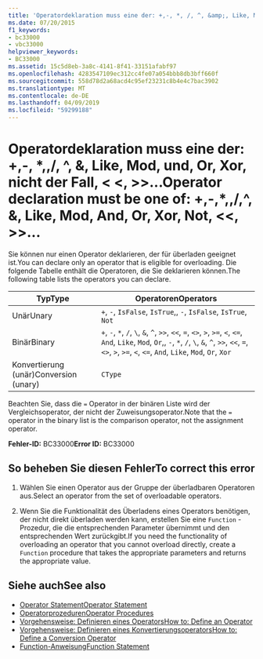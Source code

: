 ```yaml
---
title: 'Operatordeklaration muss eine der: +,-, *, /, ^, &amp;, Like, Mod, und, Or, Xor, nicht der Fall, <<>> ",", =, <>, <, < =, >, > =, CType, IsTrue, IsFalse'
ms.date: 07/20/2015
f1_keywords:
- bc33000
- vbc33000
helpviewer_keywords:
- BC33000
ms.assetid: 15c5d8eb-3a8c-4141-8f41-33151afabf97
ms.openlocfilehash: 4283547109ec312cc4fe07a054bbb8db3bff660f
ms.sourcegitcommit: 558d78d2a68acd4c95ef23231c8b4e4c7bac3902
ms.translationtype: MT
ms.contentlocale: de-DE
ms.lasthandoff: 04/09/2019
ms.locfileid: "59299188"
---
```

# <a name="operator-declaration-must-be-one-of----amp-like-mod-and-or-xor-not--"></a><span data-ttu-id="6958c-102">Operatordeklaration muss eine der: +,-, \*,\,/, ^, &amp;, Like, Mod, und, Or, Xor, nicht der Fall, \< \<, >>...</span><span class="sxs-lookup"><span data-stu-id="6958c-102">Operator declaration must be one of:  +,-,\*,\,/,^, &amp;, Like, Mod, And, Or, Xor, Not, \<\<, >>...</span></span>
<span data-ttu-id="6958c-103">Sie können nur einen Operator deklarieren, der für überladen geeignet ist.</span><span class="sxs-lookup"><span data-stu-id="6958c-103">You can declare only an operator that is eligible for overloading.</span></span> <span data-ttu-id="6958c-104">Die folgende Tabelle enthält die Operatoren, die Sie deklarieren können.</span><span class="sxs-lookup"><span data-stu-id="6958c-104">The following table lists the operators you can declare.</span></span>  
  
|<span data-ttu-id="6958c-105">Typ</span><span class="sxs-lookup"><span data-stu-id="6958c-105">Type</span></span>|<span data-ttu-id="6958c-106">Operatoren</span><span class="sxs-lookup"><span data-stu-id="6958c-106">Operators</span></span>|  
|----------|---------------|  
|<span data-ttu-id="6958c-107">Unär</span><span class="sxs-lookup"><span data-stu-id="6958c-107">Unary</span></span>|`+`<span data-ttu-id="6958c-108">, `-`, `IsFalse`, `IsTrue`,</span><span class="sxs-lookup"><span data-stu-id="6958c-108">, `-`, `IsFalse`, `IsTrue`,</span></span> `Not`|  
|<span data-ttu-id="6958c-109">Binär</span><span class="sxs-lookup"><span data-stu-id="6958c-109">Binary</span></span>|`+`<span data-ttu-id="6958c-110">, `-`, `*`, `/`, `\`, `&`, `^`, `>>`, `<<`, `=`, `<>`, `>`, `>=`, `<`, `<=`, `And`, `Like`, `Mod`, `Or`,</span><span class="sxs-lookup"><span data-stu-id="6958c-110">, `-`, `*`, `/`, `\`, `&`, `^`, `>>`, `<<`, `=`, `<>`, `>`, `>=`, `<`, `<=`, `And`, `Like`, `Mod`, `Or`,</span></span> `Xor`|  
|<span data-ttu-id="6958c-111">Konvertierung (unär)</span><span class="sxs-lookup"><span data-stu-id="6958c-111">Conversion (unary)</span></span>|`CType`|  
  
 <span data-ttu-id="6958c-112">Beachten Sie, dass die `=` Operator in der binären Liste wird der Vergleichsoperator, der nicht der Zuweisungsoperator.</span><span class="sxs-lookup"><span data-stu-id="6958c-112">Note that the `=` operator in the binary list is the comparison operator, not the assignment operator.</span></span>  
  
 <span data-ttu-id="6958c-113">**Fehler-ID:** BC33000</span><span class="sxs-lookup"><span data-stu-id="6958c-113">**Error ID:** BC33000</span></span>  
  
## <a name="to-correct-this-error"></a><span data-ttu-id="6958c-114">So beheben Sie diesen Fehler</span><span class="sxs-lookup"><span data-stu-id="6958c-114">To correct this error</span></span>  
  
1. <span data-ttu-id="6958c-115">Wählen Sie einen Operator aus der Gruppe der überladbaren Operatoren aus.</span><span class="sxs-lookup"><span data-stu-id="6958c-115">Select an operator from the set of overloadable operators.</span></span>  
  
2. <span data-ttu-id="6958c-116">Wenn Sie die Funktionalität des Überladens eines Operators benötigen, der nicht direkt überladen werden kann, erstellen Sie eine `Function` -Prozedur, die die entsprechenden Parameter übernimmt und den entsprechenden Wert zurückgibt.</span><span class="sxs-lookup"><span data-stu-id="6958c-116">If you need the functionality of overloading an operator that you cannot overload directly, create a `Function` procedure that takes the appropriate parameters and returns the appropriate value.</span></span>  
  
## <a name="see-also"></a><span data-ttu-id="6958c-117">Siehe auch</span><span class="sxs-lookup"><span data-stu-id="6958c-117">See also</span></span>

- [<span data-ttu-id="6958c-118">Operator Statement</span><span class="sxs-lookup"><span data-stu-id="6958c-118">Operator Statement</span></span>](../../../visual-basic/language-reference/statements/operator-statement.md)
- [<span data-ttu-id="6958c-119">Operatorprozeduren</span><span class="sxs-lookup"><span data-stu-id="6958c-119">Operator Procedures</span></span>](../../../visual-basic/programming-guide/language-features/procedures/operator-procedures.md)
- [<span data-ttu-id="6958c-120">Vorgehensweise: Definieren eines Operators</span><span class="sxs-lookup"><span data-stu-id="6958c-120">How to: Define an Operator</span></span>](../../../visual-basic/programming-guide/language-features/procedures/how-to-define-an-operator.md)
- [<span data-ttu-id="6958c-121">Vorgehensweise: Definieren eines Konvertierungsoperators</span><span class="sxs-lookup"><span data-stu-id="6958c-121">How to: Define a Conversion Operator</span></span>](../../../visual-basic/programming-guide/language-features/procedures/how-to-define-a-conversion-operator.md)
- [<span data-ttu-id="6958c-122">Function-Anweisung</span><span class="sxs-lookup"><span data-stu-id="6958c-122">Function Statement</span></span>](../../../visual-basic/language-reference/statements/function-statement.md)
